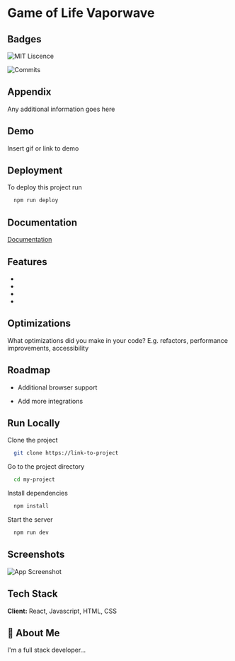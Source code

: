 # Game of Life Vaporwave

## Badges

![MIT Liscence](https://img.shields.io/github/license/scottmm374/game_of_life_vaporwave)

![Commits](https://img.shields.io/github/commit-activity/w/scottmm374/game_of_life_vaporwave)

## Appendix

Any additional information goes here

## Demo

Insert gif or link to demo

## Deployment

To deploy this project run

```bash
  npm run deploy
```

## Documentation

[Documentation](https://linktodocumentation)

## Features

-
-
-
-

## Optimizations

What optimizations did you make in your code? E.g. refactors, performance improvements, accessibility

## Roadmap

-   Additional browser support

-   Add more integrations

## Run Locally

Clone the project

```bash
  git clone https://link-to-project
```

Go to the project directory

```bash
  cd my-project
```

Install dependencies

```bash
  npm install
```

Start the server

```bash
  npm run dev
```

## Screenshots

![App Screenshot](https://via.placeholder.com/468x300?text=App+Screenshot+Here)

## Tech Stack

**Client:** React, Javascript, HTML, CSS

## 🚀 About Me

I'm a full stack developer...
